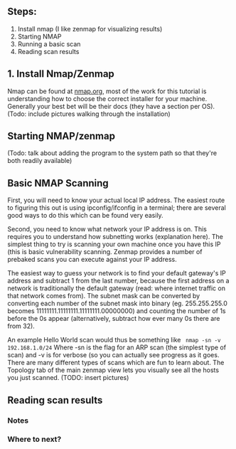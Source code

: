 ## Steps:
1. Install nmap (I like zenmap for visualizing results)
2. Starting NMAP
3. Running a basic scan
4. Reading scan results

## 1. Install Nmap/Zenmap
Nmap can be found at [nmap.org](https://nmap.org/download.html), most of the work for this tutorial is understanding how to choose the correct installer for your machine. 
Generally your best bet will be their docs (they have a section per OS). (Todo: include pictures walking through the installation)

## Starting NMAP/zenmap
(Todo: talk about adding the program to the system path so that they're both readily available)

## Basic NMAP Scanning
First, you will need to know your actual local IP address. The easiest route to figuring this out is using ipconfig/ifconfig in a terminal; there are several good ways to do this which can be found very easily.

Second, you need to know what network your IP address is on. This requires you to understand how subnetting works (explanation here). The simplest thing to try is scanning your own machine once you have this IP (this is basic vulnerability scanning.
Zenmap provides a number of prebaked scans you can execute against your IP address.

The easiest way to guess your network is to find your default gateway's IP address and subtract 1 from the last number, because the first address on a network is traditionally the default gateway (read: where internet traffic on that network comes from).
The subnet mask can be converted by converting each number of the subnet mask into binary (eg. 255.255.255.0 becomes 11111111.11111111.11111111.00000000) and counting the number of 1s before the 0s appear (alternatively, subtract how ever many 0s there are from 32).

An example Hello World scan would thus be something like
` nmap -sn -v 192.168.1.0/24`
Where -sn is the flag for an ARP scan (the simplest type of scan) and -v is for verbose (so you can actually see progress as it goes. There are many different types of scans which are fun to learn about.
The Topology tab of the main zenmap view lets you visually see all the hosts you just scanned.
(TODO: insert pictures)

## Reading scan results


### Notes

### Where to next?
